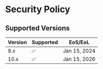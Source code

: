 # Security Policy

## Supported Versions

| Version | Supported          | EoS/EoL      |
| ------- | ------------------ | ------------ |
|  9.x    | :white_check_mark: | Jan 15, 2024 |
|  10.x   | :white_check_mark: | Jan 15, 2026 |
